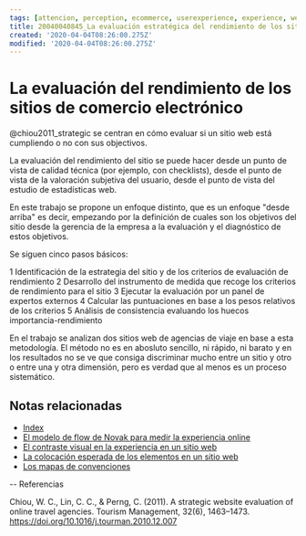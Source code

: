 ```yaml
---
tags: [attencion, perception, ecommerce, userexperience, experience, webexperience, Notebooks/attention, Notebooks/perception]
title: 20040040845_La evaluación estratégica del rendimiento de los sitios de comercio electrónico
created: '2020-04-04T08:26:00.275Z'
modified: '2020-04-04T08:26:00.275Z'
---
```


# La evaluación del rendimiento de los sitios de comercio electrónico

@chiou2011_strategic se centran en cómo evaluar si un sitio web está cumpliendo o no con sus objectivos. 

La evaluación del rendimiento del sitio se puede hacer desde un punto de vista de calidad técnica (por ejemplo, con checklists), desde el punto de vista de la valoración subjetiva del usuario, desde el punto de vista del estudio de estadísticas web.

En este trabajo se propone un enfoque distinto, que es un enfoque "desde arriba" es decir, empezando por la definición de cuales son los objetivos del sitio desde la gerencia de la empresa a la evaluación y el diagnóstico de estos objetivos.

Se siguen cinco pasos básicos:

1 Identificación de la estrategia del sitio y de los criterios de evaluación de rendimiento
2 Desarrollo del instrumento de medida que recoge los criterios de rendimiento para el sitio
3 Ejecutar la evaluación por un panel de expertos externos
4 Calcular las puntuaciones en base a los pesos relativos de los criterios
5 Análisis de consistencia evaluando los huecos importancia-rendimiento

En el trabajo se analizan dos sitios web de agencias de viaje en base a esta metodología. El método no es en abosluto sencillo, ni rápido, ni barato y en los resultados no se ve que consiga discriminar mucho entre un sitio y otro o entre una y otra dimensión, pero es verdad que al menos es un proceso sistemático.

## Notas relacionadas

- [Index](_2003101705_index.md)
- [El modelo de flow de Novak para medir la experiencia online](2004010934_modelonovak_flow.md)
- [El contraste visual en la experiencia en un sitio web](2004011126_visual_contrast_complexity_web_experience.md)
- [La colocación esperada de los elementos en un sitio web](2004021623_expectativas_colocacion_banner_links.md)
- [Los mapas de convenciones](2003310840_saliencia_convencion_atencion_sitio.md)

--
Referencias

Chiou, W. C., Lin, C. C., & Perng, C. (2011). A strategic website evaluation of online travel agencies. Tourism Management, 32(6), 1463–1473. https://doi.org/10.1016/j.tourman.2010.12.007

